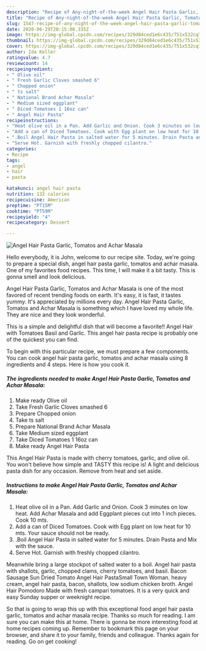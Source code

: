 ```yaml
---
description: "Recipe of Any-night-of-the-week Angel Hair Pasta Garlic, Tomatos and Achar Masala"
title: "Recipe of Any-night-of-the-week Angel Hair Pasta Garlic, Tomatos and Achar Masala"
slug: 1547-recipe-of-any-night-of-the-week-angel-hair-pasta-garlic-tomatos-and-achar-masala
date: 2020-06-29T20:15:08.335Z
image: https://img-global.cpcdn.com/recipes/329d84ced1e6c435/751x532cq70/angel-hair-pasta-garlic-tomatos-and-achar-masala-recipe-main-photo.jpg
thumbnail: https://img-global.cpcdn.com/recipes/329d84ced1e6c435/751x532cq70/angel-hair-pasta-garlic-tomatos-and-achar-masala-recipe-main-photo.jpg
cover: https://img-global.cpcdn.com/recipes/329d84ced1e6c435/751x532cq70/angel-hair-pasta-garlic-tomatos-and-achar-masala-recipe-main-photo.jpg
author: Ida Keller
ratingvalue: 4.7
reviewcount: 14
recipeingredient:
- " Olive oil"
- " Fresh Garlic Cloves smashed 6"
- " Chopped onion"
- " ts salt"
- " National Brand Achar Masala"
- " Medium sized eggplant"
- " Diced Tomatoes 1 16oz can"
- " Angel Hair Pasta"
recipeinstructions:
- "Heat olive oil in a Pan. Add Garlic and Onion. Cook 3 minutes on low heat. Add Achar Masala and add Eggplant pieces cut into 1 inch pieces. Cook 10 mts."
- "Add a can of Diced Tomatoes. Cook with Egg plant on low heat for 10 mts. Your sauce should not be ready."
- ".Boil Angel Hair Pasta in salted water for 5 minutes. Drain Pasta and Mix with the sauce."
- "Serve Hot. Garnish with freshly chopped cilantro."
categories:
- Recipe
tags:
- angel
- hair
- pasta

katakunci: angel hair pasta 
nutrition: 132 calories
recipecuisine: American
preptime: "PT15M"
cooktime: "PT59M"
recipeyield: "4"
recipecategory: Dessert

---
```



![Angel Hair Pasta Garlic, Tomatos and Achar Masala](https://img-global.cpcdn.com/recipes/329d84ced1e6c435/751x532cq70/angel-hair-pasta-garlic-tomatos-and-achar-masala-recipe-main-photo.jpg)

Hello everybody, it is John, welcome to our recipe site. Today, we're going to prepare a special dish, angel hair pasta garlic, tomatos and achar masala. One of my favorites food recipes. This time, I will make it a bit tasty. This is gonna smell and look delicious.

Angel Hair Pasta Garlic, Tomatos and Achar Masala is one of the most favored of recent trending foods on earth. It's easy, it is fast, it tastes yummy. It's appreciated by millions every day. Angel Hair Pasta Garlic, Tomatos and Achar Masala is something which I have loved my whole life. They are nice and they look wonderful.

This is a simple and delightful dish that will become a favorite!! Angel Hair with Tomatoes Basil and Garlic. This angel hair pasta recipe is probably one of the quickest you can find.


To begin with this particular recipe, we must prepare a few components. You can cook angel hair pasta garlic, tomatos and achar masala using 8 ingredients and 4 steps. Here is how you cook it.

<!--inarticleads1-->

##### The ingredients needed to make Angel Hair Pasta Garlic, Tomatos and Achar Masala:

1. Make ready  Olive oil
1. Take  Fresh Garlic Cloves smashed 6
1. Prepare  Chopped onion
1. Take  ts salt
1. Prepare  National Brand Achar Masala
1. Take  Medium sized eggplant
1. Take  Diced Tomatoes 1 16oz can
1. Make ready  Angel Hair Pasta


This Angel Hair Pasta is made with cherry tomatoes, garlic, and olive oil. You won&#39;t believe how simple and TASTY this recipe is! A light and delicious pasta dish for any occasion. Remove from heat and set aside. 

<!--inarticleads2-->

##### Instructions to make Angel Hair Pasta Garlic, Tomatos and Achar Masala:

1. Heat olive oil in a Pan. Add Garlic and Onion. Cook 3 minutes on low heat. Add Achar Masala and add Eggplant pieces cut into 1 inch pieces. Cook 10 mts.
1. Add a can of Diced Tomatoes. Cook with Egg plant on low heat for 10 mts. Your sauce should not be ready.
1. .Boil Angel Hair Pasta in salted water for 5 minutes. Drain Pasta and Mix with the sauce.
1. Serve Hot. Garnish with freshly chopped cilantro.


Meanwhile bring a large stockpot of salted water to a boil. Angel hair pasta with shallots, garlic, chopped clams, cherry tomatoes, and basil. Bacon Sausage Sun Dried Tomato Angel Hair PastaSmall Town Woman. heavy cream, angel hair pasta, bacon, shallots, low sodium chicken broth. Angel Hair Pomodoro Made with fresh campari tomatoes. It is a very quick and easy Sunday supper or weeknight recipe. 

So that is going to wrap this up with this exceptional food angel hair pasta garlic, tomatos and achar masala recipe. Thanks so much for reading. I am sure you can make this at home. There is gonna be more interesting food at home recipes coming up. Remember to bookmark this page on your browser, and share it to your family, friends and colleague. Thanks again for reading. Go on get cooking!

